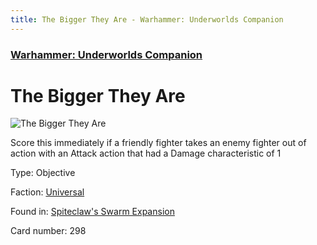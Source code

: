 ```yaml
---
title: The Bigger They Are - Warhammer: Underworlds Companion
---
```


### [Warhammer: Underworlds Companion](https://guidokessels.github.io/wh-underworlds)

  

# The Bigger They Are

![The Bigger They Are](https://warhammerunderworlds.com/wp-content/uploads/sites/6/2018/02/298_ENG.png)

Score this immediately if a friendly fighter takes an enemy fighter out of action with an Attack action that had a Damage characteristic of 1

Type: Objective

Faction: [Universal](https://guidokessels.github.io/wh-underworlds/factions/universal)

Found in: [Spiteclaw's Swarm Expansion](https://guidokessels.github.io/wh-underworlds/locations/spiteclaws-swarm-expansion)

Card number: 298
